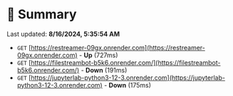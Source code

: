 # 📖 Summary
Last updated: **8/16/2024, 5:35:54 AM**

- `GET` [https://restreamer-09gx.onrender.com](https://restreamer-09gx.onrender.com) - **Up** (727ms)
- `GET` [https://filestreambot-b5k6.onrender.com/](https://filestreambot-b5k6.onrender.com/) - **Down** (191ms)
- `GET` [https://jupyterlab-python3-12-3.onrender.com](https://jupyterlab-python3-12-3.onrender.com) - **Down** (175ms)
